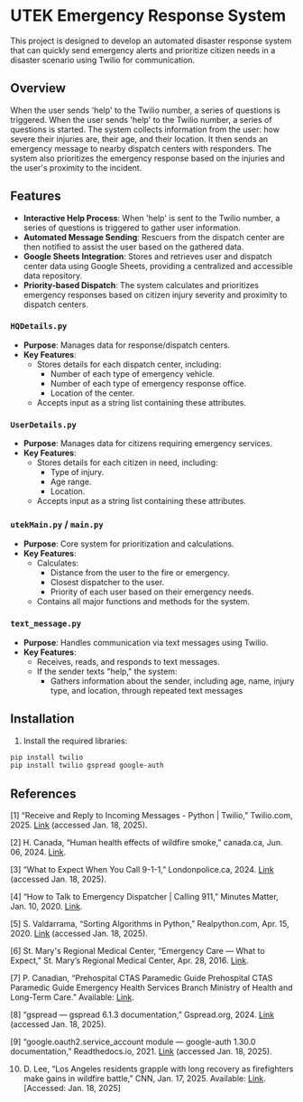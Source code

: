 # UTEK Emergency Response System

This project is designed to develop an automated disaster response system that can quickly send emergency alerts and prioritize citizen needs in a disaster scenario using Twilio for communication.

## Overview

When the user sends 'help' to the Twilio number, a series of questions is triggered. When the user sends 'help' to the Twilio number, a series of questions is started. The system collects information from the user: how severe their injuries are, their age, and their location. It then sends an emergency message to nearby dispatch centers with responders. The system also prioritizes the emergency response based on the injuries and the user's proximity to the incident.

## Features

- **Interactive Help Process**: When 'help' is sent to the Twilio number, a series of questions is triggered to gather user information. 
- **Automated Message Sending**: Rescuers from the dispatch center are then notified to assist the user based on the gathered data.
- **Google Sheets Integration**: Stores and retrieves user and dispatch center data using Google Sheets, providing a centralized and accessible data repository.
- **Priority-based Dispatch**: The system calculates and prioritizes emergency responses based on citizen injury severity and proximity to dispatch centers.

### `HQDetails.py`
- **Purpose**: Manages data for response/dispatch centers.
- **Key Features**:
  - Stores details for each dispatch center, including:
    - Number of each type of emergency vehicle.
    - Number of each type of emergency response office.
    - Location of the center.
  - Accepts input as a string list containing these attributes.

### `UserDetails.py`
- **Purpose**: Manages data for citizens requiring emergency services.
- **Key Features**:
  - Stores details for each citizen in need, including:
    - Type of injury.
    - Age range.
    - Location.
  - Accepts input as a string list containing these attributes.

### `utekMain.py` / `main.py`
- **Purpose**: Core system for prioritization and calculations.
- **Key Features**:
  - Calculates:
    - Distance from the user to the fire or emergency.
    - Closest dispatcher to the user.
    - Priority of each user based on their emergency needs.
  - Contains all major functions and methods for the system.

### `text_message.py`
- **Purpose**: Handles communication via text messages using Twilio.
- **Key Features**:
  - Receives, reads, and responds to text messages.
  - If the sender texts "help," the system:
    - Gathers information about the sender, including age, name, injury type, and location, through repeated text messages

## Installation

1. Install the required libraries:

```bash
pip install twilio
pip install twilio gspread google-auth
```

## References

[1] “Receive and Reply to Incoming Messages - Python | Twilio,” Twilio.com, 2025. [Link](https://www.twilio.com/docs/messaging/tutorials/how-to-receive-and-reply/python#code-respond-to-an-incoming-text-message) (accessed Jan. 18, 2025).

[2] H. Canada, “Human health effects of wildfire smoke,” canada.ca, Jun. 06, 2024. [Link](https://www.canada.ca/en/health-canada/services/publications/healthy-living/human-health-effects-wildfire-smoke.html).

[3] “What to Expect When You Call 9-1-1,” Londonpolice.ca, 2024. [Link](https://www.londonpolice.ca/en/services/what-to-expect-when-you-call-911.aspx#What-to-expect-when-you-call-9-1-1) (accessed Jan. 18, 2025).

[4] “How to Talk to Emergency Dispatcher | Calling 911,” Minutes Matter, Jan. 10, 2020. [Link](https://minutesmatter.upmc.com/how-to-talk-to-the-emergency-dispatcher/).

[5] S. Valdarrama, “Sorting Algorithms in Python,” Realpython.com, Apr. 15, 2020. [Link](https://realpython.com/sorting-algorithms-python/#pythons-built-in-sorting-algorithm) (accessed Jan. 18, 2025).

[6] St. Mary's Regional Medical Center, “Emergency Care — What to Expect,” St. Mary’s Regional Medical Center, Apr. 28, 2016. [Link](https://www.stmarysregional.com/services/emergency-services/emergency-care-what-to-expect).

[7] P. Canadian, “Prehospital CTAS Paramedic Guide Prehospital CTAS Paramedic Guide Emergency Health Services Branch Ministry of Health and Long-Term Care.” Available: [Link](https://files.ontario.ca/moh_3/moh-manuals-prehospital-ctas-paramedic-guide-v2-0-en-2016-12-31.pdf).

[8] “gspread — gspread 6.1.3 documentation,” Gspread.org, 2024. [Link](https://docs.gspread.org/en/v6.1.3/) (accessed Jan. 18, 2025).

[9] “google.oauth2.service_account module — google-auth 1.30.0 documentation,” Readthedocs.io, 2021. [Link](https://google-auth.readthedocs.io/en/master/reference/google.oauth2.service_account.html) (accessed Jan. 18, 2025).

10) D. Lee, “Los Angeles residents grapple with long recovery as firefighters make gains in wildfire battle,” CNN, Jan. 17, 2025. Available: [Link](https://www.cnn.com/weather/live-news/fires-los-angeles-california-01-17-25/index.html). [Accessed: Jan. 18, 2025]
